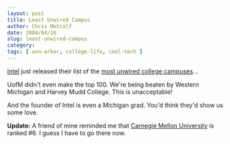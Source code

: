 ```yaml
---
layout: post
title: Least Unwired Campus
author: Chris Metcalf
date: 2004/04/16
slug: least-unwired-campus
category: 
tags: [ ann-arbor, college-life, cool-tech ]
---
```


<a href="http://www.intel.com">Intel</a> just released their list of the <a href="http://www.intel.com/products/mobiletechnology/unwiredcolleges.htm">most unwired college campuses</a>...

UofM didn't even make the top 100. We're being beaten by Western Michigan and Harvey Mudd College. This is unacceptable!

And the founder of Intel is even a Michigan grad. You'd think they'd show us some love.

<strong class="alert">Update:</strong> A friend of mine reminded me that <a href="http://www.cmu.edu/">Carnegie Mellon University</a> is ranked #6. I guess I have to go there now.
